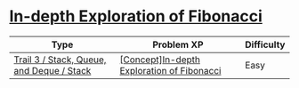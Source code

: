# [In-depth Exploration of Fibonacci](https://www.codetree.ai/trails/complete/curated-cards/intro-stack-fibbo)

|Type|Problem XP|Difficulty|
|---|---|---|
|[Trail 3 / Stack, Queue, and Deque / Stack](https://www.codetree.ai/trail-info/novice-high/)|[[Concept]In-depth Exploration of Fibonacci](https://www.codetree.ai/trails/complete/curated-cards/intro-stack-fibbo/)|Easy|

